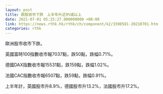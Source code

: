 ```yaml
---
layout: post
title: 歐股收市下跌　上半年升近9%或以上
date: 2021-07-01 05:25:27.000000000 +08:00
link: https://news.rthk.hk/rthk/ch/component/k2/1598581-20210701.htm
categories: rthk
---
```


歐洲股市收市下跌。

英國富時100指數收市報7037點，跌50點，跌幅0.71%。

德國DAX指數收市報15531點，跌159點，跌幅1.02%。

法國CAC指數收市報6507點，跌59點，跌幅0.91%。

上半年計，英國股市升8.9%，德國股市升13.2%，法國股市升17.2%。
